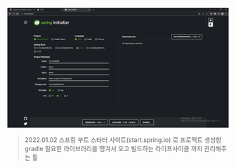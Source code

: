 ![img.png](img.png)
>2022.01.02 스프링 부트 스타터 사이트(start.spring.io) 로 프로젝트 생성함
>gradle 필요한 라이브러리를 떙겨서 오고 빌드하는 라이프사이클 까지 관리해주는 툴
